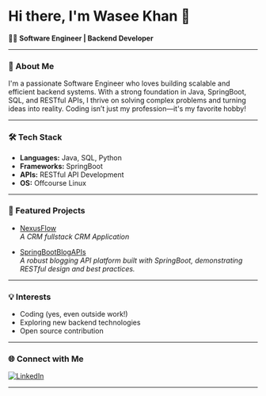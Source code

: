 # Hi there, I'm Wasee Khan 👋

👨‍💻 **Software Engineer | Backend Developer**

---

### 🚀 About Me

I'm a passionate Software Engineer who loves building scalable and efficient backend systems. With a strong foundation in Java, SpringBoot, SQL, and RESTful APIs, I thrive on solving complex problems and turning ideas into reality. Coding isn’t just my profession—it's my favorite hobby!

---

### 🛠️ Tech Stack

- **Languages:** Java, SQL, Python
- **Frameworks:** SpringBoot
- **APIs:** RESTful API Development
- **OS:** Offcourse Linux

---

### 🌟 Featured Projects

- [NexusFlow](https://github.com/WaseeKhan/NexusFlow)  
  *A CRM fullstack CRM Application*

- [SpringBootBlogAPIs](https://github.com/WaseeKhan/SpringBootBlogAPIs)  
  *A robust blogging API platform built with SpringBoot, demonstrating RESTful design and best practices.*

---

### 💡 Interests

- Coding (yes, even outside work!)
- Exploring new backend technologies
- Open source contribution

---

### 🌐 Connect with Me

[![LinkedIn](https://img.shields.io/badge/LinkedIn-blue?logo=linkedin&style=flat-square)](https://www.linkedin.com/in/vaseemakaram/)

---


